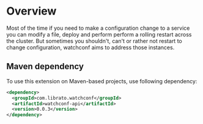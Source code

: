 Overview
=========

Most of the time if you need to make a configuration change to a service you can modify a file, deploy and perform perform a rolling restart across the cluster. But sometimes you shouldn't, can't or rather not restart to change configuration, watchconf aims to address those instances.


## Maven dependency

To use this extension on Maven-based projects, use following dependency:

```xml
<dependency>
  <groupId>com.librato.watchconf</groupId>
  <artifactId>watchconf-api</artifactId>
  <version>0.0.3</version>
</dependency>
```
